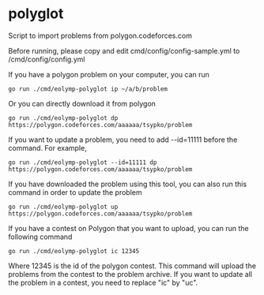 # polyglot
Script to import problems from polygon.codeforces.com

Before running, please copy and edit cmd/config/config-sample.yml to /cmd/config/config.yml

If you have a polygon problem on your computer, you can run

```
go run ./cmd/eolymp-polyglot ip ~/a/b/problem
```

Or you can directly download it from polygon

```
go run ./cmd/eolymp-polyglot dp https://polygon.codeforces.com/aaaaaa/tsypko/problem
```

If you want to update a problem, you need to add --id=11111 before the command. For example,


```
go run ./cmd/eolymp-polyglot --id=11111 dp https://polygon.codeforces.com/aaaaaa/tsypko/problem
```

If you have downloaded the problem using this tool, you can also run this command in order to update the problem

```
go run ./cmd/eolymp-polyglot up https://polygon.codeforces.com/aaaaaa/tsypko/problem
```

If you have a contest on Polygon that you want to upload, you can run the following command

```
go run ./cmd/eolymp-polyglot ic 12345
```

Where 12345 is the id of the polygon contest. This command will upload the problems from the contest to the problem archive. If you want to update all the problem in a contest, you need to replace "ic" by "uc".
